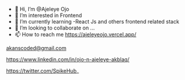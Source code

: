 - 👋 Hi, I’m @Ajeleye Ojo
- 👀 I’m interested in Frontend 
- 🌱 I’m currently learning
-React Js and others frontend related stack 
- 💞️ I’m looking to collaborate on ...
- 📫 How to reach me 
https://ajeleyeojo.vercel.app/

akanscoded@gmail.com

https://www.linkedin.com/in/ojo-n-ajeleye-akblaq/

https://twitter.com/SpikeHub_

<!---
Akanscode/Akanscode is a ✨ special ✨ repository because its `README.md` (this file) appears on your GitHub profile.
You can click the Preview link to take a look at your changes.
--->
